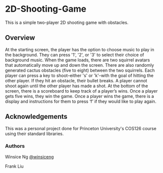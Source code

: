 # 2D-Shooting-Game

This is a simple two-player 2D shooting game with obstacles. 

## Overview

At the starting screen, the player has the option to choose music to play in the background. They can press '1', '2', or '3' to select their choice of background music. When the game loads, there are two squirrel avatars that automatically move up and down the screen. There are also randomly generated cactus obstacles (five to eight) between the two squirrels. Each player can press a key to shoot–either 's' or 'k'–with the goal of hitting the other player. If they hit an obstacle, their bullet breaks. A player cannot shoot again until the other player has made a shot. At the bottom of the screen, there is a scoreboard to keep track of a player’s wins. Once a player gets five wins, they win the game. Once a player wins the game, there is a display and instructions for them to press ‘f’ if they would like to play again. 

## Acknowledgements 

This was a personal project done for Princeton University's COS126 course using their standard libraries. 

### Authors

Winsice Ng
[@winsiceng](https://github.com/winsiceng)

Frank Liu

